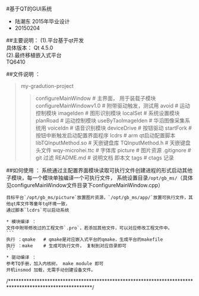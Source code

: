 #基于QT的GUI系统
* 陆潮东 2015年毕业设计<br> 
* 20150204<br> 

##主要说明：
(1).平台基于qt开发<br>
	具体版本： Qt 4.5.0<br>
(2).最终移植嵌入式平台<br>
	TQ6410<br>

##文件说明 ：
>my-gradution-project
>>configureMainWindow		# 主界面， 用于装载子模块
>>configureMainWindowv1.0	# 附带驱动触发，测试用
>>avoid				# 运动控制模块
>>imageIden			# 图形识别模块
>>localSet			# 系统设置模块
>>planRoad			# 运动控制模块
>>useByTaoImageIden		# 华滔图像采集系统用
>>voiceIdn			# 语音识别模块
>>deviceDrive			# 按钮驱动
>>startFork			# 按钮中断触发启动配置界面程序
>>lcdrs				# arm qt启动配置脚本
>>libTQInputMethod.so		# 天嵌键盘库
>>TQInputMethod.h		# 天嵌键盘头文件
>>wqy-microhei.ttc		# 字体库
>>picture			# 图片资源
>>.gitignore			# git 过滤
>>README.md			# 说明文档 即本文
>>tags				# ctags 记录
	
##如何使用 ：
	系统通过主配置界面模块读取可执行文件创建进程的形式启动其他子模块，每一个模块单独编译一个可执行文件，
	系统设置目录`/opt/gb_ms/`（具体见configureMainWindow文件目录下configureMainWindow.cpp）
	
	目标平台`/opt/gb_ms/picture`放置图片资源，`/opt/gb_ms/app/`放置可执行文件，其他qt库文件等童年tq环境一致，
	通过脚本`lcdrs`可以启动系统
	
	* 模块编译 ：
	文件中附带修改过的工程文件`.pro`，若添加其他文件，可以对应修改工程文件中。
	```
	执行 ：qmake   # qmake是对应嵌入式平台的qmake，生成平台的makefile
	执行 ：make    # 生成可执行文件， 复制到对应目录即可
	```
	* 驱动编译 ：
	参考TQ手册，加入内核树， make module 即可
	开机insmod 加载，无需手动创建设备文件。
	
	
/********************************************************************************************************/









